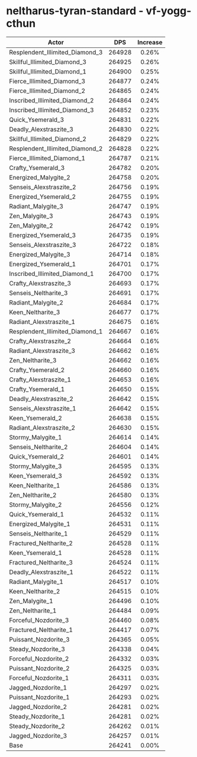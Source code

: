 # neltharus-tyran-standard - vf-yogg-cthun
| Actor | DPS | Increase |
|---|:---:|:---:|
|Resplendent_Illimited_Diamond_3|264928|0.26%|
|Skillful_Illimited_Diamond_3|264925|0.26%|
|Skillful_Illimited_Diamond_1|264900|0.25%|
|Fierce_Illimited_Diamond_3|264877|0.24%|
|Fierce_Illimited_Diamond_2|264865|0.24%|
|Inscribed_Illimited_Diamond_2|264864|0.24%|
|Inscribed_Illimited_Diamond_3|264852|0.23%|
|Quick_Ysemerald_3|264831|0.22%|
|Deadly_Alexstraszite_3|264830|0.22%|
|Skillful_Illimited_Diamond_2|264829|0.22%|
|Resplendent_Illimited_Diamond_2|264828|0.22%|
|Fierce_Illimited_Diamond_1|264787|0.21%|
|Crafty_Ysemerald_3|264782|0.20%|
|Energized_Malygite_2|264758|0.20%|
|Senseis_Alexstraszite_2|264756|0.19%|
|Energized_Ysemerald_2|264755|0.19%|
|Radiant_Malygite_3|264747|0.19%|
|Zen_Malygite_3|264743|0.19%|
|Zen_Malygite_2|264742|0.19%|
|Energized_Ysemerald_3|264735|0.19%|
|Senseis_Alexstraszite_3|264722|0.18%|
|Energized_Malygite_3|264714|0.18%|
|Energized_Ysemerald_1|264701|0.17%|
|Inscribed_Illimited_Diamond_1|264700|0.17%|
|Crafty_Alexstraszite_3|264693|0.17%|
|Senseis_Neltharite_3|264691|0.17%|
|Radiant_Malygite_2|264684|0.17%|
|Keen_Neltharite_3|264677|0.17%|
|Radiant_Alexstraszite_1|264675|0.16%|
|Resplendent_Illimited_Diamond_1|264667|0.16%|
|Crafty_Alexstraszite_2|264664|0.16%|
|Radiant_Alexstraszite_3|264662|0.16%|
|Zen_Neltharite_3|264662|0.16%|
|Crafty_Ysemerald_2|264660|0.16%|
|Crafty_Alexstraszite_1|264653|0.16%|
|Crafty_Ysemerald_1|264650|0.15%|
|Deadly_Alexstraszite_2|264642|0.15%|
|Senseis_Alexstraszite_1|264642|0.15%|
|Keen_Ysemerald_2|264638|0.15%|
|Radiant_Alexstraszite_2|264630|0.15%|
|Stormy_Malygite_1|264614|0.14%|
|Senseis_Neltharite_2|264604|0.14%|
|Quick_Ysemerald_2|264601|0.14%|
|Stormy_Malygite_3|264595|0.13%|
|Keen_Ysemerald_3|264592|0.13%|
|Keen_Neltharite_1|264586|0.13%|
|Zen_Neltharite_2|264580|0.13%|
|Stormy_Malygite_2|264556|0.12%|
|Quick_Ysemerald_1|264532|0.11%|
|Energized_Malygite_1|264531|0.11%|
|Senseis_Neltharite_1|264529|0.11%|
|Fractured_Neltharite_2|264528|0.11%|
|Keen_Ysemerald_1|264528|0.11%|
|Fractured_Neltharite_3|264524|0.11%|
|Deadly_Alexstraszite_1|264522|0.11%|
|Radiant_Malygite_1|264517|0.10%|
|Keen_Neltharite_2|264515|0.10%|
|Zen_Malygite_1|264496|0.10%|
|Zen_Neltharite_1|264484|0.09%|
|Forceful_Nozdorite_3|264460|0.08%|
|Fractured_Neltharite_1|264417|0.07%|
|Puissant_Nozdorite_3|264365|0.05%|
|Steady_Nozdorite_3|264338|0.04%|
|Forceful_Nozdorite_2|264332|0.03%|
|Puissant_Nozdorite_2|264325|0.03%|
|Forceful_Nozdorite_1|264311|0.03%|
|Jagged_Nozdorite_1|264297|0.02%|
|Puissant_Nozdorite_1|264293|0.02%|
|Jagged_Nozdorite_2|264281|0.02%|
|Steady_Nozdorite_1|264281|0.02%|
|Steady_Nozdorite_2|264262|0.01%|
|Jagged_Nozdorite_3|264257|0.01%|
|Base|264241|0.00%|
